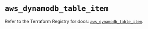 # `aws_dynamodb_table_item`

Refer to the Terraform Registry for docs: [`aws_dynamodb_table_item`](https://registry.terraform.io/providers/hashicorp/aws/4.67.0/docs/resources/dynamodb_table_item).
